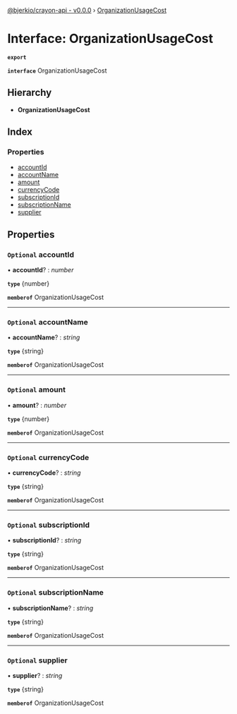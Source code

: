 [@bjerkio/crayon-api - v0.0.0](../README.md) › [OrganizationUsageCost](organizationusagecost.md)

# Interface: OrganizationUsageCost

**`export`** 

**`interface`** OrganizationUsageCost

## Hierarchy

* **OrganizationUsageCost**

## Index

### Properties

* [accountId](organizationusagecost.md#optional-accountid)
* [accountName](organizationusagecost.md#optional-accountname)
* [amount](organizationusagecost.md#optional-amount)
* [currencyCode](organizationusagecost.md#optional-currencycode)
* [subscriptionId](organizationusagecost.md#optional-subscriptionid)
* [subscriptionName](organizationusagecost.md#optional-subscriptionname)
* [supplier](organizationusagecost.md#optional-supplier)

## Properties

### `Optional` accountId

• **accountId**? : *number*

**`type`** {number}

**`memberof`** OrganizationUsageCost

___

### `Optional` accountName

• **accountName**? : *string*

**`type`** {string}

**`memberof`** OrganizationUsageCost

___

### `Optional` amount

• **amount**? : *number*

**`type`** {number}

**`memberof`** OrganizationUsageCost

___

### `Optional` currencyCode

• **currencyCode**? : *string*

**`type`** {string}

**`memberof`** OrganizationUsageCost

___

### `Optional` subscriptionId

• **subscriptionId**? : *string*

**`type`** {string}

**`memberof`** OrganizationUsageCost

___

### `Optional` subscriptionName

• **subscriptionName**? : *string*

**`type`** {string}

**`memberof`** OrganizationUsageCost

___

### `Optional` supplier

• **supplier**? : *string*

**`type`** {string}

**`memberof`** OrganizationUsageCost
